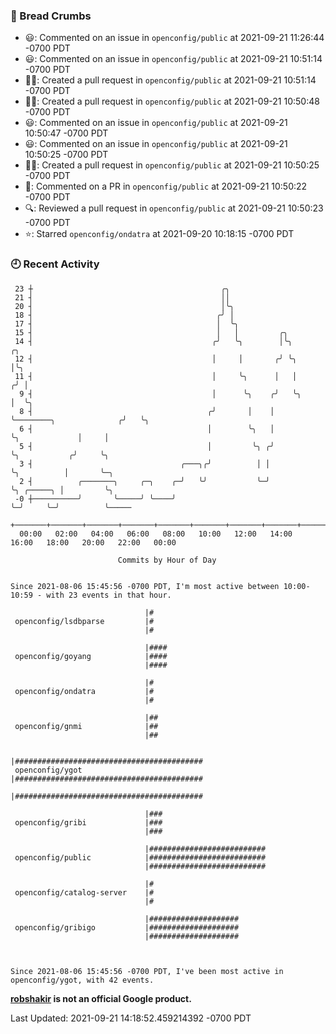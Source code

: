 ### 🍞 Bread Crumbs

 * 😃: Commented on an issue in `openconfig/public` at 2021-09-21 11:26:44 -0700 PDT
 * 😃: Commented on an issue in `openconfig/public` at 2021-09-21 10:51:14 -0700 PDT
 * ✍🏼: Created a pull request in `openconfig/public` at 2021-09-21 10:51:14 -0700 PDT
 * ✍🏼: Created a pull request in `openconfig/public` at 2021-09-21 10:50:48 -0700 PDT
 * 😃: Commented on an issue in `openconfig/public` at 2021-09-21 10:50:47 -0700 PDT
 * 😃: Commented on an issue in `openconfig/public` at 2021-09-21 10:50:25 -0700 PDT
 * ✍🏼: Created a pull request in `openconfig/public` at 2021-09-21 10:50:25 -0700 PDT
 * 💬: Commented on a PR in  `openconfig/public` at 2021-09-21 10:50:22 -0700 PDT
 * 🔍: Reviewed a pull request in  `openconfig/public` at 2021-09-21 10:50:23 -0700 PDT
 * ⭐️: Starred `openconfig/ondatra` at 2021-09-20 10:18:15 -0700 PDT

### 🕘 Recent Activity
```
 23 ┼                                          ╭╮
 21 ┤                                          ││
 20 ┤                                          │╰╮
 18 ┤                                         ╭╯ │
 17 ┤                                         │  ╰╮
 15 ┤                                         │   │         ╭╮
 14 ┤                                        ╭╯   ╰╮        │╰╮                           ╭╮
 12 ┤                                        │     │       ╭╯ ╰╮                          │╰╮
 11 ┤                                        │     ╰╮      │   │                         ╭╯ │
  9 ┤                                        │      ╰╮    ╭╯   ╰╮                        │  ╰╮
  8 ┤                                       ╭╯       │    │     ╰────────╮              ╭╯   ╰╮
  6 ┤                                       │        ╰╮   │              ╰╮             │     │
  5 ┤                                       │         ╰╮ ╭╯               ╰╮           ╭╯     ╰╮
  3 ┤                                 ╭───╮╭╯          │ │                 ╰╮          │       ╰─╮
  2 ┤          ╭───────╮     ╭─╮    ╭─╯   ╰╯           ╰─╯                  ╰╮ ╭─────╮ │         ╰╮
 -0 ┼──────────╯       ╰─────╯ ╰────╯                                        ╰─╯     ╰─╯          ╰─────
    +───────+───────+───────+───────+───────+───────+───────+───────+───────+───────+───────+───────+────
  00:00   02:00   04:00   06:00   08:00   10:00   12:00   14:00   16:00   18:00   20:00   22:00   00:00   

						Commits by Hour of Day


Since 2021-08-06 15:45:56 -0700 PDT, I'm most active between 10:00-10:59 - with 23 events in that hour.

```



```
                              |#
 openconfig/lsdbparse         |#
                              |#

                              |####
 openconfig/goyang            |####
                              |####

                              |#
 openconfig/ondatra           |#
                              |#

                              |##
 openconfig/gnmi              |##
                              |##

                              |##########################################
 openconfig/ygot              |##########################################
                              |##########################################

                              |###
 openconfig/gribi             |###
                              |###

                              |##########################
 openconfig/public            |##########################
                              |##########################

                              |#
 openconfig/catalog-server    |#
                              |#

                              |####################
 openconfig/gribigo           |####################
                              |####################



Since 2021-08-06 15:45:56 -0700 PDT, I've been most active in openconfig/ygot, with 42 events.

```
**[robshakir](mailto:robjs@google.com) is not an official Google product.**  


Last Updated: 2021-09-21 14:18:52.459214392 -0700 PDT
